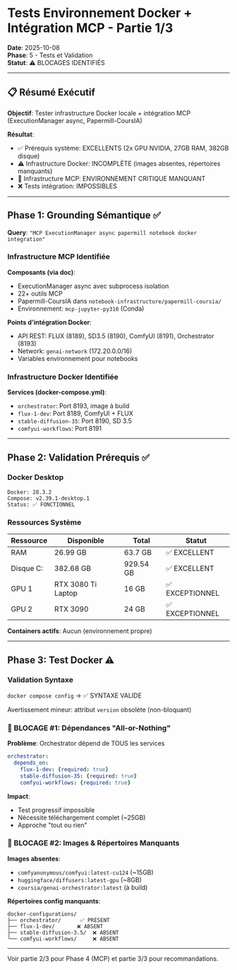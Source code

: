 # Tests Environnement Docker + Intégration MCP - Partie 1/3

**Date**: 2025-10-08  
**Phase**: 5 - Tests et Validation  
**Statut**: ⚠️ BLOCAGES IDENTIFIÉS

---

## 📋 Résumé Exécutif

**Objectif**: Tester infrastructure Docker locale + intégration MCP (ExecutionManager async, Papermill-CoursIA)

**Résultat**: 
- ✅ Prérequis système: EXCELLENTS (2x GPU NVIDIA, 27GB RAM, 382GB disque)
- ⚠️ Infrastructure Docker: INCOMPLÈTE (images absentes, répertoires manquants)
- 🔴 Infrastructure MCP: ENVIRONNEMENT CRITIQUE MANQUANT
- ❌ Tests intégration: IMPOSSIBLES

---

## Phase 1: Grounding Sémantique ✅

**Query**: `"MCP ExecutionManager async papermill notebook docker integration"`

### Infrastructure MCP Identifiée

**Composants (via doc)**:
- ExecutionManager async avec subprocess isolation
- 22+ outils MCP
- Papermill-CoursIA dans `notebook-infrastructure/papermill-coursia/`
- Environnement: `mcp-jupyter-py310` (Conda)

**Points d'intégration Docker**:
- API REST: FLUX (8189), SD3.5 (8190), ComfyUI (8191), Orchestrator (8193)
- Network: `genai-network` (172.20.0.0/16)
- Variables environnement pour notebooks

### Infrastructure Docker Identifiée

**Services (docker-compose.yml)**:
- `orchestrator`: Port 8193, image à build
- `flux-1-dev`: Port 8189, ComfyUI + FLUX
- `stable-diffusion-35`: Port 8190, SD 3.5
- `comfyui-workflows`: Port 8191

---

## Phase 2: Validation Prérequis ✅

### Docker Desktop
```
Docker: 28.3.2
Compose: v2.39.1-desktop.1
Status: ✅ FONCTIONNEL
```

### Ressources Système

| Ressource | Disponible | Total | Statut |
|-----------|------------|-------|--------|
| RAM | 26.99 GB | 63.7 GB | ✅ EXCELLENT |
| Disque C: | 382.68 GB | 929.54 GB | ✅ EXCELLENT |
| GPU 1 | RTX 3080 Ti Laptop | 16 GB | ✅ EXCEPTIONNEL |
| GPU 2 | RTX 3090 | 24 GB | ✅ EXCEPTIONNEL |

**Containers actifs**: Aucun (environnement propre)

---

## Phase 3: Test Docker ⚠️

### Validation Syntaxe

`docker compose config` → ✅ SYNTAXE VALIDE

Avertissement mineur: attribut `version` obsolète (non-bloquant)

### 🔴 BLOCAGE #1: Dépendances "All-or-Nothing"

**Problème**: Orchestrator dépend de TOUS les services

```yaml
orchestrator:
  depends_on:
    flux-1-dev: {required: true}
    stable-diffusion-35: {required: true}
    comfyui-workflows: {required: true}
```

**Impact**: 
- Test progressif impossible
- Nécessite téléchargement complet (~25GB)
- Approche "tout ou rien"

### 🔴 BLOCAGE #2: Images & Répertoires Manquants

**Images absentes**:
- `comfyanonymous/comfyui:latest-cu124` (~15GB)
- `huggingface/diffusers:latest-gpu` (~8GB)
- `coursia/genai-orchestrator:latest` (à build)

**Répertoires config manquants**:
```
docker-configurations/
├── orchestrator/      ✅ PRÉSENT
├── flux-1-dev/       ❌ ABSENT
├── stable-diffusion-3.5/  ❌ ABSENT
└── comfyui-workflows/     ❌ ABSENT
```

---

Voir partie 2/3 pour Phase 4 (MCP) et partie 3/3 pour recommandations.
